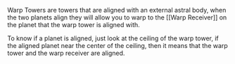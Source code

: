 Warp Towers are towers that are aligned with an external astral body, when the two planets align they will allow you to warp to the [[Warp Receiver]] on the planet that the warp tower is aligned with.

To know if a planet is aligned, just look at the ceiling of the warp tower, if the aligned planet near the center of the ceiling, then it means that the warp tower and the warp receiver are aligned.


